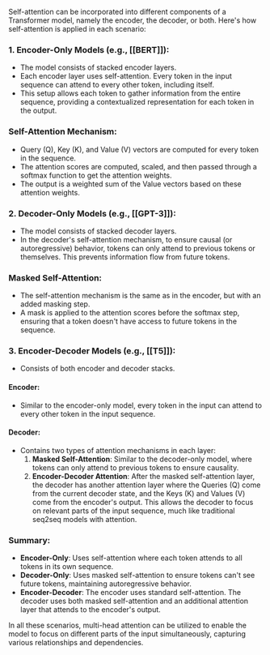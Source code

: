 Self-attention can be incorporated into different components of a Transformer model, namely the encoder, the decoder, or both. Here's how self-attention is applied in each scenario:

### 1. **Encoder-Only Models (e.g., [[BERT]])**:
- The model consists of stacked encoder layers.
- Each encoder layer uses self-attention. Every token in the input sequence can attend to every other token, including itself.
- This setup allows each token to gather information from the entire sequence, providing a contextualized representation for each token in the output.

### Self-Attention Mechanism:
- Query (Q), Key (K), and Value (V) vectors are computed for every token in the sequence.
- The attention scores are computed, scaled, and then passed through a softmax function to get the attention weights.
- The output is a weighted sum of the Value vectors based on these attention weights.

### 2. **Decoder-Only Models (e.g., [[GPT-3]])**:
- The model consists of stacked decoder layers.
- In the decoder's self-attention mechanism, to ensure causal (or autoregressive) behavior, tokens can only attend to previous tokens or themselves. This prevents information flow from future tokens.
  
### Masked Self-Attention:
- The self-attention mechanism is the same as in the encoder, but with an added masking step.
- A mask is applied to the attention scores before the softmax step, ensuring that a token doesn't have access to future tokens in the sequence.

### 3. **Encoder-Decoder Models (e.g., [[T5]])**:
- Consists of both encoder and decoder stacks.

#### Encoder:
- Similar to the encoder-only model, every token in the input can attend to every other token in the input sequence.

#### Decoder:
- Contains two types of attention mechanisms in each layer:
  1. **Masked Self-Attention**: Similar to the decoder-only model, where tokens can only attend to previous tokens to ensure causality.
  2. **Encoder-Decoder Attention**: After the masked self-attention layer, the decoder has another attention layer where the Queries (Q) come from the current decoder state, and the Keys (K) and Values (V) come from the encoder's output. This allows the decoder to focus on relevant parts of the input sequence, much like traditional seq2seq models with attention.

### Summary:

- **Encoder-Only**: Uses self-attention where each token attends to all tokens in its own sequence.
- **Decoder-Only**: Uses masked self-attention to ensure tokens can't see future tokens, maintaining autoregressive behavior.
- **Encoder-Decoder**: The encoder uses standard self-attention. The decoder uses both masked self-attention and an additional attention layer that attends to the encoder's output.

In all these scenarios, multi-head attention can be utilized to enable the model to focus on different parts of the input simultaneously, capturing various relationships and dependencies.